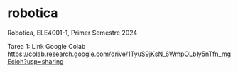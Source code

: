 # robotica
Robótica, ELE4001-1, Primer Semestre 2024

Tarea 1: Link Google Colab
https://colab.research.google.com/drive/1TyuS9jKsN_6WmpOLbIy5nTfn_mgEcioh?usp=sharing
